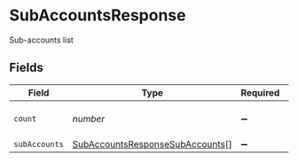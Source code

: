 # SubAccountsResponse

Sub-accounts list


## Fields

| Field                                                                                     | Type                                                                                      | Required                                                                                  | Description                                                                               |
| ----------------------------------------------------------------------------------------- | ----------------------------------------------------------------------------------------- | ----------------------------------------------------------------------------------------- | ----------------------------------------------------------------------------------------- |
| `count`                                                                                   | *number*                                                                                  | :heavy_minus_sign:                                                                        | Total number of subaccounts                                                               |
| `subAccounts`                                                                             | [SubAccountsResponseSubAccounts](../../models/shared/subaccountsresponsesubaccounts.md)[] | :heavy_minus_sign:                                                                        | N/A                                                                                       |